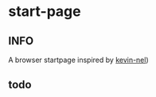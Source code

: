 # start-page

## INFO

A browser startpage inspired by [kevin-nel](https://github.com/kevin-nel/Terminal-Basic))




## todo


